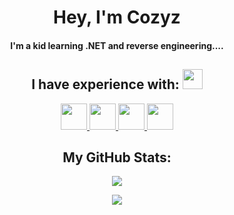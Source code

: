 <h1 align="center"> Hey, I'm Cozyz </h1>

<h4 align="center">I'm a kid learning .NET and reverse engineering....</h4>

<h2 align="center"> I have experience with: <img src = "https://media2.giphy.com/media/QssGEmpkyEOhBCb7e1/giphy.gif?cid=ecf05e47a0n3gi1bfqntqmob8g9aid1oyj2wr3ds3mg700bl&rid=giphy.gif" width = 32px> </h2>

<p align="center">
  <a href= https://github.com/confusity?tab=repositories&q=&type=&language=c&sort= > <img width ='42px' src ='https://raw.githubusercontent.com/rahulbanerjee26/githubAboutMeGenerator/main/icons/c.svg'> </a>
  <a href= https://github.com/confusity?tab=repositories&q=&type=&language=cpp&sort= > <img width ='42px' src ='https://raw.githubusercontent.com/rahulbanerjee26/githubAboutMeGenerator/main/icons/cpp.svg'> </a>
  <a href= https://github.com/confusity?tab=repositories&q=&type=&language=csharp&sort= > <img width ='42px' src ='https://raw.githubusercontent.com/rahulbanerjee26/githubAboutMeGenerator/main/icons/csharp.svg'> </a>
  <a href= https://github.com/confusity?tab=repositories&q=&type=&language=dotnet&sort= > <img width ='42px' src ='https://raw.githubusercontent.com/rahulbanerjee26/githubAboutMeGenerator/main/icons/dotnet.svg'> </a>
</p>

<h2 align="center"> My GitHub Stats: </h2>
  
<p align="center">
  <img src="https://github-readme-stats-zenixas.vercel.app/api?username=cozyz&count_private=true&layout=compact&hide=issues&show_icons=true&theme=dark">
</p>

<p align="center">
  <img src="https://github-readme-stats-zenixas.vercel.app/api/top-langs/?username=cozyz&layout=compact&theme=dark">
</p>

